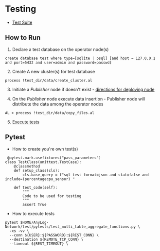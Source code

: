 # Testing 

* [Test Suite](https://github.com/AnyLog-co/documentation/blob/master/test%20suites.md)

## How to Run
1. Declare a test database on the operator node(s)
```anylog 
create database test where type=[sqlite | psql] [and host = 127.0.0.1 and port=5432 and user=admin and password=passwd] 
```

2. Create A new cluster(s) for test database 
```anylog
process !test_dir/data/create_cluster.al
```

3. Initiate a _Publisher_ node if doesn't exist - [directions for deploying node](https://github.com/AnyLog-co/documentation/blob/master/deployments/deploying_node.md)

4. On the _Publisher_ node execute data insertion - Publisher node will distribute the data among the operator nodes 
```anylog
AL > process !test_dir/data/copy_files.al 
```

5. [Execute tests](#execute-tests)

## Pytest 
* How to create you're own test(s) 
```python3
 @pytest.mark.usefixtures("pass_parameters")
class TestClass(unittest.TestCase):
    @classmethod
    def setup_class(cls):
        cls.base_query = f"sql test format=json and stat=false and include=(percentagecpu_sensor) "

    def test_code(self):
        """
        Code to be used for testing 
        """
        assert True 
```

* How to execute tests
```shell
pytest $HOME/AnyLog-Network/test/pytests/test_multi_table_aggregate_functions.py \
  -xs -vv \
  --conn ${USER}:${PASSWORD}:${REST_CONN} \
  --destination ${REMOTE_TCP_CONN} \
  --timeout ${REST_TIMEOUT} \  
```
